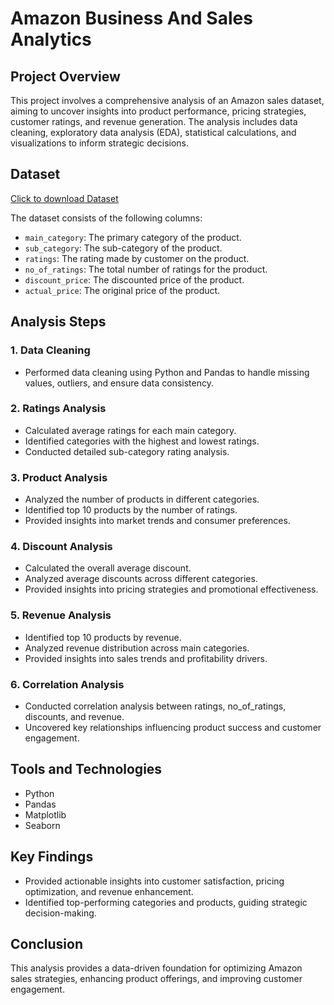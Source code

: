 # Amazon Business And Sales Analytics

## Project Overview

This project involves a comprehensive analysis of an Amazon sales dataset, aiming to uncover insights into product performance, pricing strategies, customer ratings, and revenue generation. The analysis includes data cleaning, exploratory data analysis (EDA), statistical calculations, and visualizations to inform strategic decisions.

## Dataset

[Click to download Dataset](https://www.kaggle.com/datasets/lokeshparab/amazon-products-dataset?select=Amazon-Products.csv)

The dataset consists of the following columns:
- `main_category`: The primary category of the product.
- `sub_category`: The sub-category of the product.
- `ratings`: The rating made by customer on the product.
- `no_of_ratings`: The total number of ratings for the product.
- `discount_price`: The discounted price of the product.
- `actual_price`: The original price of the product.

## Analysis Steps

### 1. Data Cleaning
- Performed data cleaning using Python and Pandas to handle missing values, outliers, and ensure data consistency.

### 2. Ratings Analysis
- Calculated average ratings for each main category.
- Identified categories with the highest and lowest ratings.
- Conducted detailed sub-category rating analysis.

### 3. Product Analysis
- Analyzed the number of products in different categories.
- Identified top 10 products by the number of ratings.
- Provided insights into market trends and consumer preferences.

### 4. Discount Analysis
- Calculated the overall average discount.
- Analyzed average discounts across different categories.
- Provided insights into pricing strategies and promotional effectiveness.

### 5. Revenue Analysis
- Identified top 10 products by revenue.
- Analyzed revenue distribution across main categories.
- Provided insights into sales trends and profitability drivers.

### 6. Correlation Analysis
- Conducted correlation analysis between ratings, no_of_ratings, discounts, and revenue.
- Uncovered key relationships influencing product success and customer engagement.

## Tools and Technologies
- Python
- Pandas
- Matplotlib
- Seaborn

## Key Findings
- Provided actionable insights into customer satisfaction, pricing optimization, and revenue enhancement.
- Identified top-performing categories and products, guiding strategic decision-making.

## Conclusion
This analysis provides a data-driven foundation for optimizing Amazon sales strategies, enhancing product offerings, and improving customer engagement.
